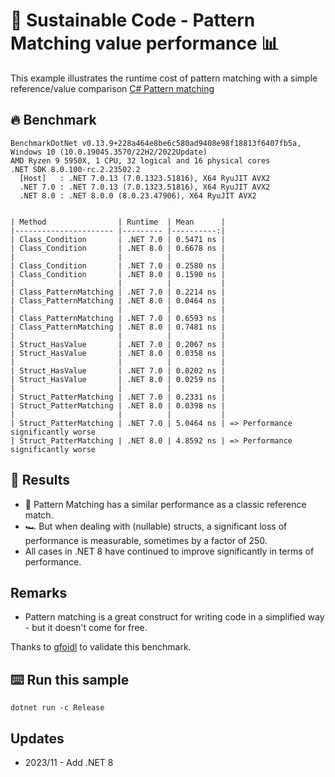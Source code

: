 # 🌳 Sustainable Code - Pattern Matching value performance 📊

This example illustrates the runtime cost of pattern matching with a simple reference/value comparison
[C# Pattern matching](https://learn.microsoft.com/dotnet/csharp/fundamentals/functional/pattern-matching?WT.mc_id=DT-MVP-5001507)

## 🔥 Benchmark

```shell
BenchmarkDotNet v0.13.9+228a464e8be6c580ad9408e98f18813f6407fb5a, Windows 10 (10.0.19045.3570/22H2/2022Update)
AMD Ryzen 9 5950X, 1 CPU, 32 logical and 16 physical cores
.NET SDK 8.0.100-rc.2.23502.2
  [Host]   : .NET 7.0.13 (7.0.1323.51816), X64 RyuJIT AVX2
  .NET 7.0 : .NET 7.0.13 (7.0.1323.51816), X64 RyuJIT AVX2
  .NET 8.0 : .NET 8.0.0 (8.0.23.47906), X64 RyuJIT AVX2


| Method                | Runtime  | Mean      |
|---------------------- |--------- |----------:|
| Class_Condition       | .NET 7.0 | 0.5471 ns |
| Class_Condition       | .NET 8.0 | 0.6678 ns |
|                       |          |           |
| Class_Condition       | .NET 7.0 | 0.2580 ns |
| Class_Condition       | .NET 8.0 | 0.1590 ns |
|                       |          |           |
| Class_PatternMatching | .NET 7.0 | 0.2214 ns |
| Class_PatternMatching | .NET 8.0 | 0.0464 ns |
|                       |          |           |
| Class_PatternMatching | .NET 7.0 | 0.6593 ns |
| Class_PatternMatching | .NET 8.0 | 0.7481 ns |
|                       |          |           |
| Struct_HasValue       | .NET 7.0 | 0.2067 ns |
| Struct_HasValue       | .NET 8.0 | 0.0358 ns |
|                       |          |           |
| Struct_HasValue       | .NET 7.0 | 0.0202 ns |
| Struct_HasValue       | .NET 8.0 | 0.0259 ns |
|                       |          |           |
| Struct_PatterMatching | .NET 7.0 | 0.2331 ns |
| Struct_PatterMatching | .NET 8.0 | 0.0398 ns | 
|                       |          |           |
| Struct_PatterMatching | .NET 7.0 | 5.0464 ns | => Performance significantly worse
| Struct_PatterMatching | .NET 8.0 | 4.8592 ns | => Performance significantly worse
```

## 🏁 Results

- 🔋 Pattern Matching has a similar performance as a classic reference match.
- 🏎️ But when dealing with (nullable) structs, a significant loss of performance is measurable, sometimes by a factor of 250.
- All cases in .NET 8 have continued to improve significantly in terms of performance.


## Remarks

- Pattern matching is a great construct for writing code in a simplified way - but it doesn't come for free.

Thanks to [gfoidl](https://github.com/gfoidl) to validate this benchmark.

## ⌨️ Run this sample

```shell
dotnet run -c Release
```

## Updates

- 2023/11 - Add .NET 8

